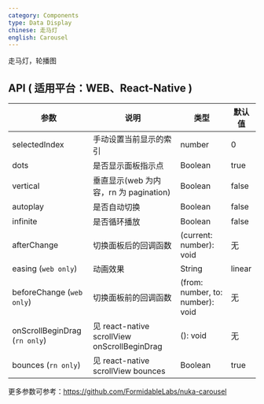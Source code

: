 ```yaml
---
category: Components
type: Data Display
chinese: 走马灯
english: Carousel
---
```


走马灯，轮播图

## API ( 适用平台：WEB、React-Native )

| 参数             | 说明              | 类型     | 默认值             |
|------------------|------------------|----------|------------------|
| selectedIndex |  手动设置当前显示的索引  |  number  |  0  |
| dots | 是否显示面板指示点 | Boolean   | true |
| vertical | 垂直显示(web 为内容，rn 为 pagination) | Boolean   | false |
| autoplay | 是否自动切换 | Boolean   | false |
| infinite | 是否循环播放 | Boolean   | false |
| afterChange  | 切换面板后的回调函数     | (current: number): void  | 无
| easing (`web only`) | 动画效果 | String   | linear |
| beforeChange  (`web only`)     | 切换面板前的回调函数     | (from: number, to: number): void | 无
| onScrollBeginDrag (`rn only`) | 见 react-native scrollView onScrollBeginDrag | (): void | 无 |
| bounces (`rn only`) | 见 react-native scrollView bounces       |   Boolean      | true |

更多参数可参考：https://github.com/FormidableLabs/nuka-carousel
